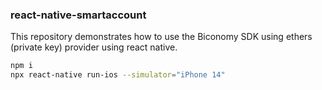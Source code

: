 ### react-native-smartaccount

This repository demonstrates how to use the Biconomy SDK using ethers (private key) provider using react native.

```sh
npm i
npx react-native run-ios --simulator="iPhone 14"
```